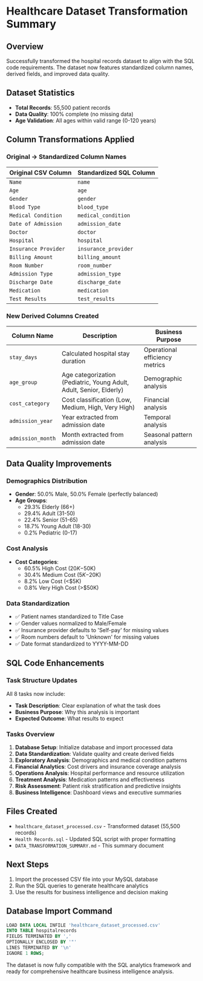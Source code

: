 # Healthcare Dataset Transformation Summary

## Overview
Successfully transformed the hospital records dataset to align with the SQL code requirements. The dataset now features standardized column names, derived fields, and improved data quality.

## Dataset Statistics
- **Total Records**: 55,500 patient records
- **Data Quality**: 100% complete (no missing data)
- **Age Validation**: All ages within valid range (0-120 years)

## Column Transformations Applied

### Original → Standardized Column Names
| Original CSV Column | Standardized SQL Column |
|-------------------|------------------------|
| `Name` | `name` |
| `Age` | `age` |
| `Gender` | `gender` |
| `Blood Type` | `blood_type` |
| `Medical Condition` | `medical_condition` |
| `Date of Admission` | `admission_date` |
| `Doctor` | `doctor` |
| `Hospital` | `hospital` |
| `Insurance Provider` | `insurance_provider` |
| `Billing Amount` | `billing_amount` |
| `Room Number` | `room_number` |
| `Admission Type` | `admission_type` |
| `Discharge Date` | `discharge_date` |
| `Medication` | `medication` |
| `Test Results` | `test_results` |

### New Derived Columns Created
| Column Name | Description | Business Purpose |
|-------------|-------------|------------------|
| `stay_days` | Calculated hospital stay duration | Operational efficiency metrics |
| `age_group` | Age categorization (Pediatric, Young Adult, Adult, Senior, Elderly) | Demographic analysis |
| `cost_category` | Cost classification (Low, Medium, High, Very High) | Financial analysis |
| `admission_year` | Year extracted from admission date | Temporal analysis |
| `admission_month` | Month extracted from admission date | Seasonal pattern analysis |

## Data Quality Improvements

### Demographics Distribution
- **Gender**: 50.0% Male, 50.0% Female (perfectly balanced)
- **Age Groups**: 
  - 29.3% Elderly (66+)
  - 29.4% Adult (31-50)
  - 22.4% Senior (51-65)
  - 18.7% Young Adult (18-30)
  - 0.2% Pediatric (0-17)

### Cost Analysis
- **Cost Categories**:
  - 60.5% High Cost ($20K-$50K)
  - 30.4% Medium Cost ($5K-$20K)
  - 8.2% Low Cost (<$5K)
  - 0.8% Very High Cost (>$50K)

### Data Standardization
- ✅ Patient names standardized to Title Case
- ✅ Gender values normalized to Male/Female
- ✅ Insurance provider defaults to 'Self-pay' for missing values
- ✅ Room numbers default to 'Unknown' for missing values
- ✅ Date format standardized to YYYY-MM-DD

## SQL Code Enhancements

### Task Structure Updates
All 8 tasks now include:
- **Task Description**: Clear explanation of what the task does
- **Business Purpose**: Why this analysis is important
- **Expected Outcome**: What results to expect

### Tasks Overview
1. **Database Setup**: Initialize database and import processed data
2. **Data Standardization**: Validate quality and create derived fields
3. **Exploratory Analysis**: Demographics and medical condition patterns
4. **Financial Analytics**: Cost drivers and insurance coverage analysis
5. **Operations Analysis**: Hospital performance and resource utilization
6. **Treatment Analysis**: Medication patterns and effectiveness
7. **Risk Assessment**: Patient risk stratification and predictive insights
8. **Business Intelligence**: Dashboard views and executive summaries

## Files Created
- `healthcare_dataset_processed.csv` - Transformed dataset (55,500 records)
- `Health Records.sql` - Updated SQL script with proper formatting
- `DATA_TRANSFORMATION_SUMMARY.md` - This summary document

## Next Steps
1. Import the processed CSV file into your MySQL database
2. Run the SQL queries to generate healthcare analytics
3. Use the results for business intelligence and decision making

## Database Import Command
```sql
LOAD DATA LOCAL INFILE 'healthcare_dataset_processed.csv' 
INTO TABLE hospitalrecords 
FIELDS TERMINATED BY ',' 
OPTIONALLY ENCLOSED BY '"' 
LINES TERMINATED BY '\n' 
IGNORE 1 ROWS;
```

The dataset is now fully compatible with the SQL analytics framework and ready for comprehensive healthcare business intelligence analysis.